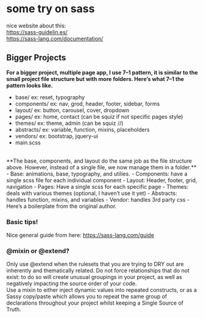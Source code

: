 # some try on sass

nice website about this: <br/>
https://sass-guidelin.es/ <br/>
https://sass-lang.com/documentation/

## Bigger Projects
**For a bigger project, multiple page app, I use 7–1 pattern, it is similar to the small project file structure but with more folders. Here’s what 7–1 the pattern looks like.**
<br/>
- base/         ex: reset, typography
- components/   ex: nav, grod, header, footer, sidebar, forms
- layout/       ex: button, carousel, cover, dropdown
- pages/        ex: home, contact (can be squiz if not specific pages style)
- themes/       ex: theme, admin (can be squiz //)
- abstracts/    ex: variable, function, mixins, placeholders
- vendors/      ex: bootstrap, jquery-ui
- main.scss
<br/>
**The base, components, and layout do the same job as the file structure above. However, instead of a single file, we now manage them in a folder.**
<br/>
- Base: animations, base, typography, and utilies.
- Components: have a single scss file for each individual component
- Layout: Header, footer, grid, navigation
- Pages: Have a single scss for each specific page
- Themes: deals with various themes (optional, I haven’t use it yet)
- Abstracts: handles function, mixins, and variables
- Vendor: handles 3rd party css
- Here’s a boilerplate from the original author.
<br/>

### Basic tips!
Nice general guide from here: https://sass-lang.com/guide 

### @mixin or @extend?
Only use @extend when the rulesets that you are trying to DRY out are inherently and thematically related. Do not force relationships that do not exist: to do so will create unusual groupings in your project, as well as negatively impacting the source order of your code.
<br/>
Use a mixin to either inject dynamic values into repeated constructs, or as a Sassy copy/paste which allows you to repeat the same group of declarations throughout your project whilst keeping a Single Source of Truth.